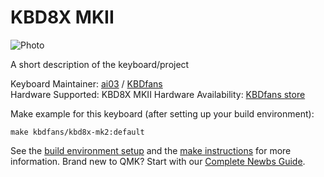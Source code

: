 # KBD8X MKII

![Photo](https://cdn.shopify.com/s/files/1/1473/3902/products/9_e4262f46-0d69-4c6c-9cc6-b88a3e2483d7_1800x1800.jpg)

A short description of the keyboard/project

Keyboard Maintainer: [ai03](https://github.com/ai03-2725) / [KBDfans](https://kbdfans.cn/)  
Hardware Supported: KBD8X MKII 
Hardware Availability: [KBDfans store](https://kbdfans.cn/collections/new-arrival/products/coming-soon-kbd8x-mkii-custom-mechanical-keyboard-kit)

Make example for this keyboard (after setting up your build environment):

    make kbdfans/kbd8x-mk2:default

See the [build environment setup](https://docs.qmk.fm/#/getting_started_build_tools) and the [make instructions](https://docs.qmk.fm/#/getting_started_make_guide) for more information. Brand new to QMK? Start with our [Complete Newbs Guide](https://docs.qmk.fm/#/newbs).
